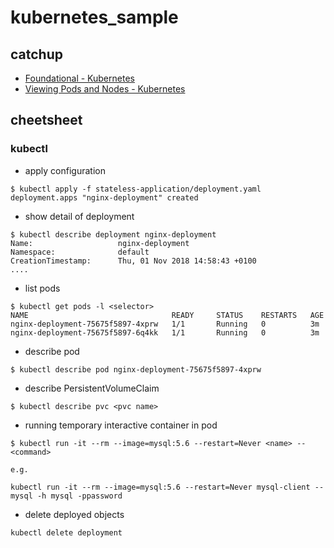# kubernetes_sample

## catchup

- [Foundational - Kubernetes](https://kubernetes.io/docs/user-journeys/users/application-developer/foundational/#section-2)
- [Viewing Pods and Nodes - Kubernetes](https://kubernetes.io/docs/tutorials/kubernetes-basics/explore/explore-intro/)


## cheetsheet

### kubectl

- apply configuration

```
$ kubectl apply -f stateless-application/deployment.yaml
deployment.apps "nginx-deployment" created
```

- show detail of deployment

```
$ kubectl describe deployment nginx-deployment
Name:                   nginx-deployment
Namespace:              default
CreationTimestamp:      Thu, 01 Nov 2018 14:58:43 +0100
....
```

- list pods

```
$ kubectl get pods -l <selector>
NAME                                READY     STATUS    RESTARTS   AGE
nginx-deployment-75675f5897-4xprw   1/1       Running   0          3m
nginx-deployment-75675f5897-6q4kk   1/1       Running   0          3m
```

- describe pod

```
$ kubectl describe pod nginx-deployment-75675f5897-4xprw
```


- describe PersistentVolumeClaim

```
$ kubectl describe pvc <pvc name>
```

- running temporary interactive container in pod

```
$ kubectl run -it --rm --image=mysql:5.6 --restart=Never <name> -- <command>

e.g.

kubectl run -it --rm --image=mysql:5.6 --restart=Never mysql-client -- mysql -h mysql -ppassword
```


- delete deployed objects

```
kubectl delete deployment
```
